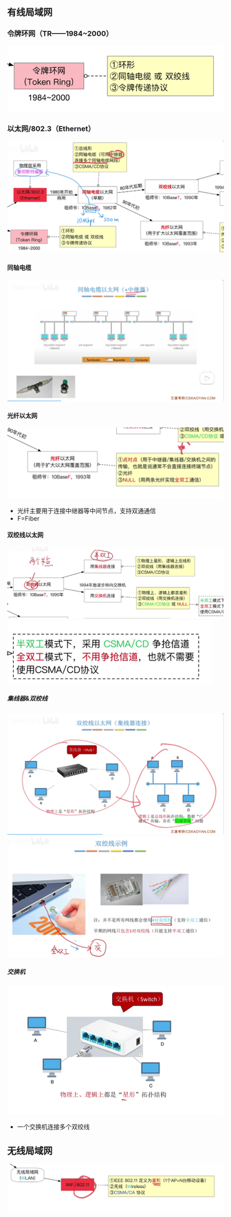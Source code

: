 



## 有线局域网
### 令牌环网（TR——1984~2000）
![输入图片说明](/imgs/2025-07-31/h6f1g5PhLIM9ET55.png)

### 以太网/802.3（Ethernet）
![输入图片说明](/imgs/2025-07-31/adiBx1dSXYitFjPN.png)

#### 同轴电缆
![输入图片说明](/imgs/2025-07-31/j7o7jsFJYCnkuTuf.png)

#### 光纤以太网
![输入图片说明](/imgs/2025-07-31/ng3iUkSDQS7o2AgG.png)
- 光纤主要用于连接中继器等中间节点，支持双通通信
- F=Fiber

#### 双绞线以太网
![输入图片说明](/imgs/2025-07-31/CTMnB1Eqzw2kqmAp.png)
![输入图片说明](/imgs/2025-07-31/ky5SqVf8J8tIALKm.png)
##### 集线器&双绞线
![输入图片说明](/imgs/2025-07-31/ojRJlaRfqk61j27C.png)
![输入图片说明](/imgs/2025-07-31/7vkGG5v0i2dmJIdx.png)
##### 交换机
![输入图片说明](/imgs/2025-07-31/xTyavHwMbsGgRyVW.png)
- 一个交换机连接多个双绞线

## 无线局域网
![输入图片说明](/imgs/2025-07-31/4shP826hqg8RFRfL.png)
<!--stackedit_data:
eyJoaXN0b3J5IjpbLTc4NzM2MjIwXX0=
-->
